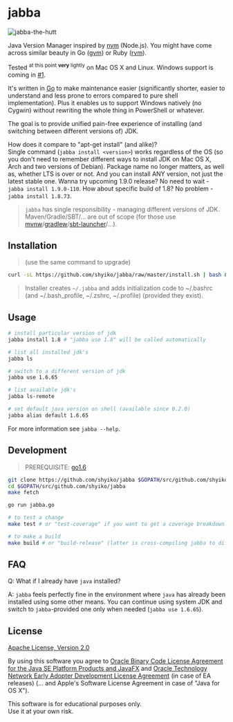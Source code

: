 # jabba

![jabba-the-hutt](https://cloud.githubusercontent.com/assets/370176/13943697/e6098ed0-efbb-11e5-9630-3ff0d0d0403d.jpg)

Java Version Manager inspired by [nvm](https://github.com/creationix/nvm) (Node.js). You might have come across similar beauty
in Go ([gvm](https://github.com/moovweb/gvm)) or Ruby ([rvm](https://rvm.io)).

Tested <sup>at this point **very** lightly</sup> on Mac OS X and Linux. Windows support is coming in [#1](https://github.com/shyiko/jabba/issues/1).

It's written in [Go](https://golang.org/) to make maintenance easier (significantly shorter, easier to understand and less prone to errors 
compared to pure shell implementation). Plus it enables us to support Windows natively (no Cygwin) without rewriting 
the whole thing in PowerShell or whatever. 

The goal is to provide unified pain-free experience of installing (and switching between different versions of) JDK.

How does it compare to "apt-get install" (and alike)?  
Single command (`jabba install <version>`) works regardless of the OS (so you don't need to remember different ways to 
install JDK on Mac OS X, Arch and two versions of Debian). Package name no longer matters, as well as, whether LTS is over
or not.
And you can install ANY version, not just the latest stable one. Wanna try upcoming 1.9.0 release? No need to wait -
`jabba install 1.9.0-110`. How about specific build of 1.8? No problem - `jabba install 1.8.73`.

> `jabba` has single responsibility - managing different versions of JDK. Maven/Gradle/SBT/... are out of scope (for those use
[mvnw](https://github.com/shyiko/mvnw)/[gradlew](https://docs.gradle.org/current/userguide/gradle_wrapper.html)/[sbt-launcher](http://www.scala-sbt.org/0.13/docs/Manual-Installation.html)/...).
 
## Installation

> (use the same command to upgrade)

```sh
curl -sL https://github.com/shyiko/jabba/raw/master/install.sh | bash && . ~/.jabba/jabba.sh
```   

> Installer creates `~/.jabba` and adds initialization code to ~/.bashrc (and ~/.bash_profile, ~/.zshrc, ~/.profile) 
(provided they exist).

## Usage

```sh
# install particular version of jdk
jabba install 1.8 # "jabba use 1.8" will be called automatically  

# list all installed jdk's
jabba ls

# switch to a different version of jdk
jabba use 1.6.65

# list available jdk's
jabba ls-remote

# set default java version on shell (available since 0.2.0)
jabba alias default 1.6.65
```

For more information see `jabba --help`.  

## Development

> PREREQUISITE: [go1.6](https://github.com/moovweb/gvm)

```sh
git clone https://github.com/shyiko/jabba $GOPATH/src/github.com/shyiko/jabba 
cd $GOPATH/src/github.com/shyiko/jabba 
make fetch

go run jabba.go

# to test a change
make test # or "test-coverage" if you want to get a coverage breakdown

# to make a build
make build # or "build-release" (latter is cross-compiling jabba to different OSs/ARCHs)   
```

## FAQ

Q: What if I already have `java` installed?

A: `jabba` feels perfectly fine in the environment where `java` has already been installed using some other means. You 
 can continue using system JDK and switch to `jabba`-provided one only when needed (`jabba use 1.6.65`).

## License

[Apache License, Version 2.0](http://www.apache.org/licenses/LICENSE-2.0)

By using this software you agree to [Oracle Binary Code License Agreement for the Java SE Platform Products and JavaFX](http://www.oracle.com/technetwork/java/javase/terms/license/index.html)
and [Oracle Technology Network Early Adopter Development License Agreement](http://www.oracle.com/technetwork/licenses/ea-license-152003.html) (in case of EA releases) 
(... and Apple's Software License Agreement in case of "Java for OS X"). 

This software is for educational purposes only.  
Use it at your own risk. 
